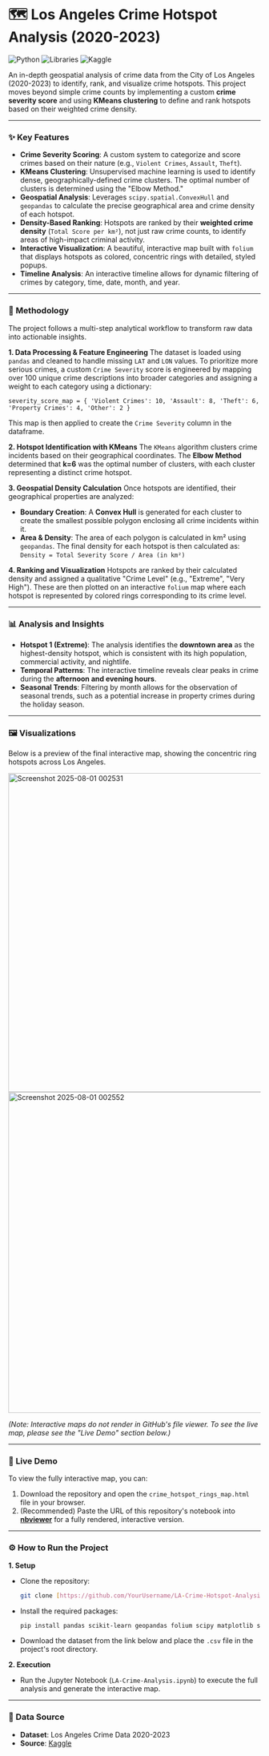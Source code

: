 # 🗺️ Los Angeles Crime Hotspot Analysis (2020-2023)

![Python](https://img.shields.io/badge/Python-3.x-blue.svg) ![Libraries](https://img.shields.io/badge/Libraries-Pandas%20%7C%20Scikit--learn%20%7C%20Folium-orange) ![Kaggle](https://img.shields.io/badge/Data-Kaggle-brightgreen.svg)

An in-depth geospatial analysis of crime data from the City of Los Angeles (2020-2023) to identify, rank, and visualize crime hotspots. This project moves beyond simple crime counts by implementing a custom **crime severity score** and using **KMeans clustering** to define and rank hotspots based on their weighted crime density.

---

### ✨ Key Features

* **Crime Severity Scoring**: A custom system to categorize and score crimes based on their nature (e.g., `Violent Crimes`, `Assault`, `Theft`).
* **KMeans Clustering**: Unsupervised machine learning is used to identify dense, geographically-defined crime clusters. The optimal number of clusters is determined using the "Elbow Method."
* **Geospatial Analysis**: Leverages `scipy.spatial.ConvexHull` and `geopandas` to calculate the precise geographical area and crime density of each hotspot.
* **Density-Based Ranking**: Hotspots are ranked by their **weighted crime density** (`Total Score per km²`), not just raw crime counts, to identify areas of high-impact criminal activity.
* **Interactive Visualization**: A beautiful, interactive map built with `folium` that displays hotspots as colored, concentric rings with detailed, styled popups.
* **Timeline Analysis**: An interactive timeline allows for dynamic filtering of crimes by category, time, date, month, and year.

---

### 🔬 Methodology

The project follows a multi-step analytical workflow to transform raw data into actionable insights.

**1. Data Processing & Feature Engineering**
The dataset is loaded using `pandas` and cleaned to handle missing `LAT` and `LON` values. To prioritize more serious crimes, a custom `Crime Severity` score is engineered by mapping over 100 unique crime descriptions into broader categories and assigning a weight to each category using a dictionary:

`severity_score_map = { 'Violent Crimes': 10, 'Assault': 8, 'Theft': 6, 'Property Crimes': 4, 'Other': 2 }`

This map is then applied to create the `Crime Severity` column in the dataframe.

**2. Hotspot Identification with KMeans**
The `KMeans` algorithm clusters crime incidents based on their geographical coordinates. The **Elbow Method** determined that **k=6** was the optimal number of clusters, with each cluster representing a distinct crime hotspot.

**3. Geospatial Density Calculation**
Once hotspots are identified, their geographical properties are analyzed:
* **Boundary Creation**: A **Convex Hull** is generated for each cluster to create the smallest possible polygon enclosing all crime incidents within it.
* **Area & Density**: The area of each polygon is calculated in km² using `geopandas`. The final density for each hotspot is then calculated as: `Density = Total Severity Score / Area (in km²)`

**4. Ranking and Visualization**
Hotspots are ranked by their calculated density and assigned a qualitative "Crime Level" (e.g., "Extreme", "Very High"). These are then plotted on an interactive `folium` map where each hotspot is represented by colored rings corresponding to its crime level.

---

### 📊 Analysis and Insights

* **Hotspot 1 (Extreme)**: The analysis identifies the **downtown area** as the highest-density hotspot, which is consistent with its high population, commercial activity, and nightlife.
* **Temporal Patterns**: The interactive timeline reveals clear peaks in crime during the **afternoon and evening hours**.
* **Seasonal Trends**: Filtering by month allows for the observation of seasonal trends, such as a potential increase in property crimes during the holiday season.

---

### 🖼️ Visualizations

Below is a preview of the final interactive map, showing the concentric ring hotspots across Los Angeles.

<img width="1068" height="637" alt="Screenshot 2025-08-01 002531" src="https://github.com/user-attachments/assets/af27ae70-9317-4af5-b92d-77a4015cd19f" />
<img width="1073" height="641" alt="Screenshot 2025-08-01 002552" src="https://github.com/user-attachments/assets/b93c0e92-5f35-4021-b327-b514c560a58b" />


*(Note: Interactive maps do not render in GitHub's file viewer. To see the live map, please see the "Live Demo" section below.)*

---

### 🚀 Live Demo

To view the fully interactive map, you can:
1.  Download the repository and open the `crime_hotspot_rings_map.html` file in your browser.
2.  (Recommended) Paste the URL of this repository's notebook into **[nbviewer](https://nbviewer.jupyter.org/)** for a fully rendered, interactive version.

---

### ⚙️ How to Run the Project

**1. Setup**
* Clone the repository:
    ```bash
    git clone [https://github.com/YourUsername/LA-Crime-Hotspot-Analysis.git](https://github.com/YourUsername/LA-Crime-Hotspot-Analysis.git)
    ```
* Install the required packages:
    ```bash
    pip install pandas scikit-learn geopandas folium scipy matplotlib seaborn
    ```
* Download the dataset from the link below and place the `.csv` file in the project's root directory.

**2. Execution**
* Run the Jupyter Notebook (`LA-Crime-Analysis.ipynb`) to execute the full analysis and generate the interactive map.

---

### 💾 Data Source

* **Dataset**: Los Angeles Crime Data 2020-2023
* **Source**: [Kaggle](https://www.kaggle.com/datasets/source-link-here)







